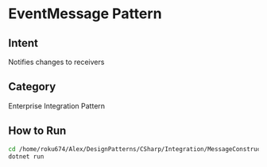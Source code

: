 # EventMessage Pattern

## Intent
Notifies changes to receivers

## Category
Enterprise Integration Pattern

## How to Run
```bash
cd /home/roku674/Alex/DesignPatterns/CSharp/Integration/MessageConstruction/EventMessage
dotnet run
```
